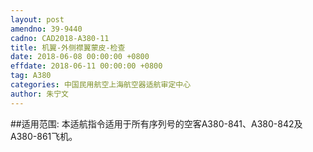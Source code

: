 ```yaml
---
layout: post
amendno: 39-9440
cadno: CAD2018-A380-11
title: 机翼-外侧襟翼蒙皮-检查
date: 2018-06-08 00:00:00 +0800
effdate: 2018-06-11 00:00:00 +0800
tag: A380
categories: 中国民用航空上海航空器适航审定中心
author: 朱宁文
---
```


##适用范围:
本适航指令适用于所有序列号的空客A380-841、A380-842及A380-861飞机。

